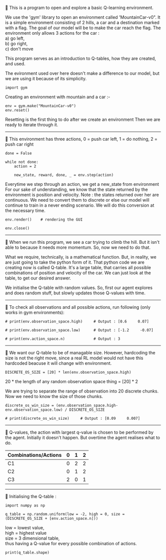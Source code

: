 💢 This is a program to open and explore a basic Q-learning environment.

We use the 'gym' library to open an environment called 'MountainCar-v0". It is
a simple environment consisting of 2 hills, a car and a destination marked with a
flag. The goal of our model will be to make the car reach the flag. The environment
only allows 3 actions for the car : <br>
a) go left, <br>
b) go right, <br>
c) don't move

This program serves as an introduction to Q-tables, how they are created, and used.

The evironment used over here doesn't make a difference to our model, but we are using
it because of its simplicity.

    import gym

Creating an environment with mountain and a car :-

    env = gym.make("MountainCar-v0")
    env.reset()     

Resetting is the first thing to do after we create an environment
Then we are ready to iterate through it.

***
💢 This environment has three actions, 0 = push car left, 1 = do nothing, 2 = push car right

    done = False

    while not done:
        action = 2

        new_state, reward, done, _ = env.step(action)
        
Everytime we step through an action, we get a new_state from environment
For our sake of understanding, we know that the state returned by the 
environment is position and velocity.
Note : the states returned over her are continuous. We need to convert them
to discrete or else our model will continue to train in a never ending scenario.
We will do this conversion at the necessary time.
    
    env.render()    # rendering the GUI

    env.close()

***
💢 When we run this program, we see a car trying to climb the hill. But it isn't able to because it needs more momentum.
So, now we need to do that.

What we require, technically, is a mathematical function. But, in reality, we are just going to take the python form of it.
That python code we are creating now is called Q-table. It's a large table, that carries all possible combinations of
position and velocity of the car. We can just look at the table, to get our desired answer.

We initialise the Q-table with random values. So, first our agent explores and does random stuff, but slowly updates those
Q-values with time.

***
💢 To check all observations and all possible actions, run following (only works in gym environments):

    # print(env.observation_space.high)     # Output : [0.6     0.07]

    # print(env.observation_space.low)      # Output : [-1.2     -0.07]

    # print(env.action_space.n)             # Output : 3

***
💢 We want our Q-table to be of managable size. However, hardcoding the size is not the right move, since a real
RL model would not have this hardcoded beacuse it will change with environment.

    DISCRETE_OS_SIZE = [20] * len(env.observation_space.high) 

20 * the length of any random observation space thing = [20] * 2

We are trying to separate the range of observation into 20 discrete chunks. Now we need to know the size of
those chunks.

    discrete_os_win_size = (env.observation_space.high-env.observation_space.low) / DISCRETE_OS_SIZE

    # print(discrete_os_win_size)     # Output : [0.09     0.007]

***
💢 Q-values, the action with largest q-value is chosen to be performed by the agent. Initially it doesn't happen. But overtime the agent realises what to do.

|Combinations/Actions|  0  |  1  |  2  |
|--------------------|-----|-----|-----|
|        C1          |  0  |  2  |  2  |                                                         
|        C2          |  0  |  1  |  2  |                  
|        C3          |  2  |  0  |  1  |
     
***
💢 Initialising the Q-table :

    import numpy as np
    
    q_table = np.random.uniform(low = -2, high = 0, size = (DISCRETE_OS_SIZE + [env.action_space.n]))   
    
low = lowest value, <br>
high = highest value<br>
size = 3 dimensional table, <br>
thus having a Q-value for every possible combination of actions.
    
    print(q_table.shape)
